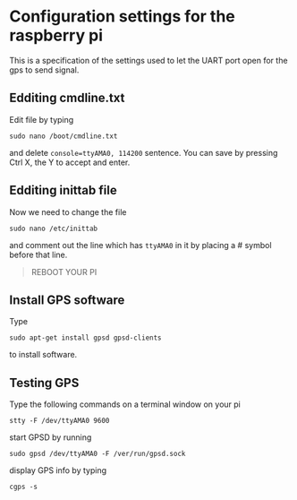 # Configuration settings for the raspberry pi
This is a specification of the settings used to let the UART port open for the gps to send signal.

## Edditing cmdline.txt

Edit file by typing
```
sudo nano /boot/cmdline.txt
```
and delete `console=ttyAMA0, 114200` sentence. You can save by pressing Ctrl X, the Y to accept and enter.

## Edditing inittab file
Now we need to change the file
```
sudo nano /etc/inittab
```
and comment out the line which has `ttyAMA0` in it by placing a # symbol before that line.

> REBOOT YOUR PI

## Install GPS software

Type

```
sudo apt-get install gpsd gpsd-clients
```
to install software.

## Testing GPS 

Type the following commands on a terminal window on your pi

```
stty -F /dev/ttyAMA0 9600
```

start GPSD by running

```
sudo gpsd /dev/ttyAMA0 -F /ver/run/gpsd.sock
```

display GPS info by typing

```
cgps -s
```






